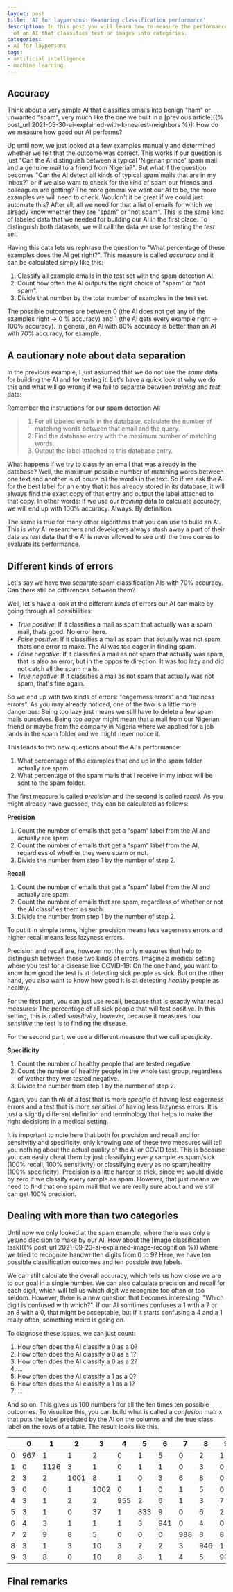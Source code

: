 ```yaml
---
layout: post
title: 'AI for laypersons: Measuring classification performance'
description: In this post you will learn how to measure the performance
  of an AI that classifies text or images into categories.
categories:
- AI for laypersons
tags:
- artificial intelligence
- machine learning
---
```

<!--
- Performance metrics
  - accuracy instead of manual inspection
  - importance of a train/test split
  - error types: TP, TN, FP, FN
  - precition/recall to distinguish between error types
  - sensitivity/specificity
  - f-measure?
  - confusion matrix
-->

## Accuracy

Think about a very simple AI that classifies emails into benign "ham" or unwanted "spam", very much like the one we built in a [previous article]({% post_url 2021-05-30-ai-explained-with-k-nearest-neighbors %}):
How do we measure how good our AI performs?

Up until now, we just looked at a few examples manually and determined whether we felt that the outcome was correct.
This works if our question is just "Can the AI distinguish between a typical 'Nigerian prince' spam mail and a genuine mail to a friend from Nigeria?".
But what if the question becomes "Can the AI detect all kinds of typical spam mails that are in my inbox?" or if we also want to check for the kind of spam our friends and colleagues are getting?
The more general we want our AI to be, the more examples we will need to check.
Wouldn't it be great if we could just automate this?
After all, all we need for that a list of emails for which we already know whether they are "spam" or "not spam".
This is the same kind of labeled data that we needed for building our AI in the first place.
To distinguish both datasets, we will call the data we use for testing the *test set*.

Having this data lets us rephrase the question to "What percentage of these examples does the AI get right?".
This measure is called *accuracy* and it can be calculated simply like this:

1. Classify all example emails in the test set with the spam detection AI.
2. Count how often the AI outputs the right choice of "spam" or "not spam".
3. Divide that number by the total number of examples in the test set.

The possible outcomes are between 0 (the AI does not get any of the examples right → 0 % accuracy) and 1 (the AI gets every example right → 100% accuracy).
In general, an AI with 80% accuracy is better than an AI with 70% accuracy, for example.

## A cautionary note about data separation

In the previous example, I just assumed that we do not use the *same* data for building the AI and for testing it.
Let's have a quick look at why we do this and what will go wrong if we fail to separate between *training* and *test* data:

Remember the instructions for our spam detection AI:

> 1. For all labeled emails in the database, calculate the number of matching words between that email and the query.
> 2. Find the database entry with the maximum number of matching words.
> 3. Output the label attached to this database entry.

What happens if we try to classify an email that was already in the database?
Well, the maximum possible number of matching words between one text and another is of coure _all_ the words in the text.
So if we ask the AI for the best label for an entry that it has already stored in its database, it will always find the exact copy of that entry and output the label attached to that copy.
In other words: If we use our _training_ data to calculate accuracy, we will end up with 100% accuracy.
Always.
By definition.

The same is true for many other algorithms that you can use to build an AI.
This is why AI researchers and developers always stash away a part of their data as _test_ data that the AI is never allowed to see until the time comes to evaluate its performance.

## Different kinds of errors

Let's say we have two separate spam classification AIs with 70% accuracy.
Can there still be differences between them?

Well, let's have a look at the different _kinds_ of errors our AI can make by going through all possibilities:

* _True positive_: If it classifies a mail as spam that actually was a spam mail, thats good. No error here.
* _False positive_: If it classifies a mail as spam that actually was not spam, thats one error to make. The AI was too eager in finding spam.
* _False negative_: If it classifies a mail as not spam that actually was spam, that is also an error, but in the opposite direction. It was too lazy and did not catch all the spam mails.
* _True negative_: If it classifies a mail as not spam that actually was not spam, that's fine again.

So we end up with two kinds of errors: "eagerness errors" and "laziness errors".
As you may already noticed, one of the two is a little more dangerous:
Being too lazy just means we still have to delete a few spam mails ourselves.
Being too _eager_ might mean that a mail from our Nigerian friend or maybe from the company in Nigeria where we applied for a job lands in the spam folder and we might never notice it.

This leads to two new questions about the AI's performance:

1. What percentage of the examples that end up in the spam folder actually are spam.
2. What percentage of the spam mails that I receive in my inbox will be sent to the spam folder.

The first measure is called _precision_ and the second is called _recall_.
As you might already have guessed, they can be calculated as follows:

**Precision**

1. Count the number of emails that get a "spam" label from the AI and actually are spam.
2. Count the number of emails that get a "spam" label from the AI, regardless of whether they were spam or not.
3. Divide the number from step 1 by the number of step 2.

**Recall**

1. Count the number of emails that get a "spam" label from the AI and actually are spam.
2. Count the number of emails that are spam, regardless of whether or not the AI classifies them as such.
3. Divide the number from step 1 by the number of step 2.

To put it in simple terms, higher precision means less eagerness errors and higher recall means less lazyness errors.

Precision and recall are, however not the only measures that help to distinguish between those two kinds of errors.
Imagine a medical setting where you test for a disease like COVID-19:
On the one hand, you want to know how good the test is at detecting sick people as sick.
But on the other hand, you also want to know how good it is at detecting _healthy_ people as healthy.

For the first part, you can just use recall, because that is exactly what recall measures: The percentage of all sick people that will test positive.
In this setting, this is called _sensitivity_, however, because it measures how _sensitive_ the test is to finding the disease.

For the second part, we use a different measure that we call _specificity_.

**Specificity**

1. Count the number of healthy people that are tested negative.
2. Count the number of healthy people in the whole test group, regardless of wether they wer tested negative.
3. Divide the number from step 1 by the number of step 2.

Again, you can think of a test that is more _specific_ of having less eagerness errors and a test that is more _sensitive_ of having less lazyness errors.
It is just a slightly different definition and terminology that helps to make the right decisions in a medical setting.

It is important to note here that both for precision and recall and for sensitvitiy and specificity, only knowing _one_ of these two measures will tell you nothing about the actual quality of the AI or COVID test.
This is because you can easily cheat them by just classifying every sample as spam/sick (100% recall, 100% sensitivity) or classifying every as no spam/healthy (100% specificity).
Precision is a little harder to trick, since we would divide by zero if we classify every sample as spam.
However, that just means we need to find that one spam mail that we are really sure about and we still can get 100% precision.

## Dealing with more than two categories

Until now we only looked at the spam example, where there was only a yes/no decision to make by our AI.
How about the [image classification task]({% post_url 2021-09-23-ai-explained-image-recognition %}) where we tried to recognize handwritten digits from 0 to 9?
Here, we have ten possible classification outcomes and ten possible _true_ labels.

We can still calculate the overall accuracy, which tells us how close we are to our goal in a single number.
We can also calculate precision and recall for each digit, which will tell us which digit we recognize too often or too seldom.
However, there is a new question that becomes interesting: "Which digit is confused with which?".
If our AI somtimes confuses a 1 with a 7 or an 8 with a 0, that might be acceptable, but if it starts confusing a 4 and a 1 really often, something weird is going on.

To diagnose these issues, we can just count:

1. How often does the AI classify a 0 as a 0?
2. How often does the AI classify a 0 as a 1?
3. How often does the AI classify a 0 as a 2?
4. ...
5. How often does the AI classify a 1 as a 0?
6. How often does the AI classify a 1 as a 1?
7. ...

And so on. This gives us 100 numbers for all the ten times ten possible outcomes.
To visualize this, you can build what is called a _confusion_ matrix that puts the label predicted by the AI on the columns and the true class label on the rows of a table.
The result looks like this.

| | 0 | 1 | 2 | 3 | 4 | 5 | 6 | 7 | 8 | 9 |
| -- | -- | -- | -- | -- | -- | -- | -- | -- | -- | -- | 
| 0 | 967 |    1 |    1 |    2 |    0 |    1 |    5 |    0 |    2 |    1 |
| 1 | 0   | 1126 |    3 |    1 |    0 |    1 |    1 |    0 |    3 |    0 |
| 2 | 3   |    2 | 1001 |    8 |    1 |    0 |    3 |    6 |    8 |    0 |
| 3 | 0   |    0 |    1 | 1002 |    0 |    1 |    0 |    1 |    5 |    0 |
| 4 | 3   |    1 |    2 |    2 |  955 |    2 |    6 |    1 |    3 |    7 |
| 5 | 3   |    1 |    0 |   37 |    1 |  833 |    9 |    0 |    6 |    2 |
| 6 | 4   |    3 |    1 |    1 |    1 |    3 |  941 |    0 |    4 |    0 |
| 7 | 2   |    9 |    8 |    5 |    0 |    0 |    0 |  988 |    8 |    8 |
| 8 | 3   |    1 |    3 |   10 |    3 |    2 |    2 |    3 |  946 |    1 |
| 9 | 3   |    8 |    0 |   10 |    8 |    8 |    1 |    4 |    5 |  962 |


## Final remarks
